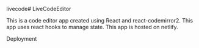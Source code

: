 livecode# LiveCodeEditor

This is a code editor app created using React and react-codemirror2. This app uses react hooks to manage state. This app is hosted on netlify.

Deployment
